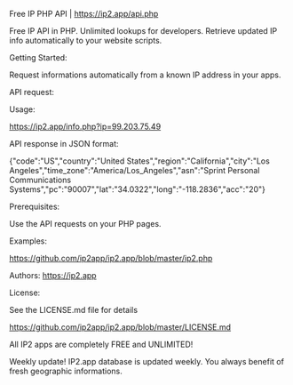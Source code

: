 Free IP PHP API | https://ip2.app/api.php

Free IP API in PHP. Unlimited lookups for developers. Retrieve updated IP info automatically to your website scripts.

Getting Started:

Request informations automatically from a known IP address in your apps.

API request:

Usage:

https://ip2.app/info.php?ip=99.203.75.49

API response in JSON format:

{"code":"US","country":"United States","region":"California","city":"Los Angeles","time_zone":"America\/Los_Angeles","asn":"Sprint Personal Communications Systems","pc":"90007","lat":"34.0322","long":"-118.2836","acc":"20"}


Prerequisites:

Use the API requests on your PHP pages.

Examples:

https://github.com/ip2app/ip2.app/blob/master/ip2.php

Authors:
https://ip2.app

License:

See the LICENSE.md file for details

https://github.com/ip2app/ip2.app/blob/master/LICENSE.md

All IP2 apps are completely FREE and UNLIMITED!

Weekly update! IP2.app database is updated weekly. You always benefit of fresh geographic informations.
